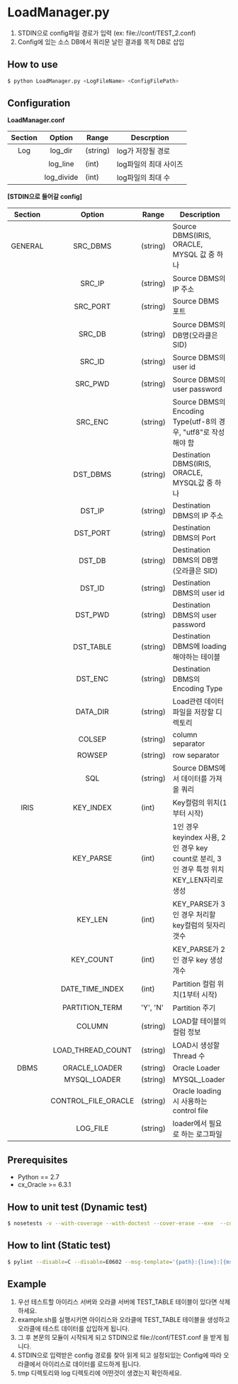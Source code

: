 # LoadManager.py

1. STDIN으로 config파일 경로가 입력 (ex: file://conf/TEST_2.conf)
2. Config에 있는 소스 DB에서 쿼리문 날린 결과를 목적 DB로 삽입

## How to use
```Bash
$ python LoadManager.py <LogFileName> <ConfigFilePath>
```

## Configuration

**LoadManager.conf**

|Section|Option|Range|Descrption|
|:-------:|:------------:|----------|-------------------------------------------|
|Log      | log_dir  |(string)  | log가 저장될 경로                         |
|         | log_line  |(int)     | log파일의 최대 사이즈                     |
|         | log_divide |(int)     | log파일의 최대 수                         |

**[STDIN으로 들어갈 config]**

|Section|Option|Range|Description|
|:-------:|:------------------:|----------|-------------------------------------------|
|GENERAL  | SRC_DBMS           |(string)  | Source DBMS(IRIS, ORACLE, MYSQL 값 중 하나|
|         | SRC_IP             |(string)  | Source DBMS의 IP 주소                     |
|         | SRC_PORT           |(string)  | Source DBMS 포트                          |
|         | SRC_DB             |(string)  | Source DBMS의 DB명(오라클은 SID)          |
|         | SRC_ID             |(string)  | Source DBMS의 user id                     |
|         | SRC_PWD            |(string)  | Source DBMS의 user password           |
|         | SRC_ENC            |(string)  | Source DBMS의 Encoding Type(utf-8의 경우, "utf8"로 작성해야 함         |
|         | DST_DBMS           |(string)  | Destination DBMS(IRIS, ORACLE, MYSQL값 중 하나   |
|         | DST_IP             |(string)  | Destination DBMS의 IP 주소    |
|         | DST_PORT           |(string)  | Destination DBMS의 Port  |
|         | DST_DB             |(string)  | Destination DBMS의 DB명(오라클은 SID) |
|         | DST_ID             |(string)  | Destination DBMS의 user id  |
|         | DST_PWD            |(string)  | Destination DBMS의 user password  |
|         | DST_TABLE          |(string)  | Destination DBMS에 loading해야하는 테이블  |
|         | DST_ENC            |(string)  | Destination DBMS의 Encoding Type  |
|         | DATA_DIR           |(string)  | Load관련 데이터 파일을 저장할 디렉토리  |
|         | COLSEP             |(string)  | column separator  |
|         | ROWSEP             |(string)  | row separator  |
|         | SQL                |(string)  | Source DBMS에서 데이터를 가져올 쿼리  |
|IRIS     | KEY_INDEX          |(int)     | Key컬럼의 위치(1부터 시작)                |
|         | KEY_PARSE          |(int)     | 1인 경우 keyindex 사용, 2인 경우 key count로 분리, 3인 경우 특정 위치 KEY_LEN자리로 생성 |
|         | KEY_LEN            |(int)     | KEY_PARSE가 3인 경우 처리할 key컬럼의 뒷자리 갯수          |
|         | KEY_COUNT          |(int)     | KEY_PARSE가 2인 경우 key 생성 개수        |
|         | DATE_TIME_INDEX    |(int)     | Partition 컬럼 위치(1부터 시작)           |
|         | PARTITION_TERM     |'Y', 'N'  | Partition 주기                            |
|         | COLUMN             |(string)  | LOAD할 테이블의 컬럼 정보                 |
|         | LOAD_THREAD_COUNT  |(string)  | LOAD시 생성할 Thread 수                   |
|DBMS     | ORACLE_LOADER      |(string)  | Oracle Loader                             |
|         | MYSQL_LOADER       |(string)  | MYSQL_Loader                              |
|         | CONTROL_FILE_ORACLE|(string)  | Oracle loading시 사용하는 control file    |
|         | LOG_FILE           |(string)  | loader에서 필요로 하는 로그파일           |

## Prerequisites
- Python == 2.7
- cx_Oracle >= 6.3.1

## How to unit test (Dynamic test)
```Bash
$ nosetests -v --with-coverage --with-doctest --cover-erase --exe  --cover-package=. tests/*.py
```

## How to lint (Static test)
```Bash
$ pylint --disable=C --disable=E0602 --msg-template='{path}:{line}:[{msg_id}({symbol}),{obj}]{msg}' *.py
```

## Example
  1. 우선 테스트할 아이리스 서버와 오라클 서버에 TEST_TABLE 테이블이 있다면 삭제하세요.
  2. example.sh를 실행시키면 아이리스와 오라클에 TEST_TABLE 테이블을 생성하고 오라클에 테스트 데이터를 삽입하게 됩니다.
  3. 그 후 본문의 모듈이 시작되게 되고 STDIN으로 file://conf/TEST.conf 을 받게 됩니다.
  4. STDIN으로 입력받은 config 경로를 찾아 읽게 되고 설정되있는 Config에 따라 오라클에서 아이리스로 데이터를 로드하게 됩니다.
  5. tmp 디렉토리와 log 디렉토리에 어떤것이 생겼는지 확인하세요.


